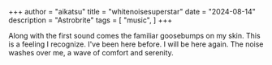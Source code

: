 +++
author = "aikatsu"
title = "whitenoisesuperstar"
date = "2024-08-14"
description = "Astrobrite"
tags = [
    "music",
]
+++

Along with the first sound comes the familiar goosebumps on my skin. This is a feeling I recognize. I've been here before. I will be here again. The noise washes over me, a wave of comfort and serenity.